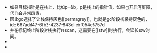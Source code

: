 - 如果目标指针是在栈上，比如p=&b，p是栈上的指针值，如果也开启写屏障，代价会非常昂贵，
- 因此go选择了让栈保持灰色[[permagrey]]，也就是gc阶段栈保持灰色的，
  id:: 667add47-6fb2-4237-843d-ebf054e5757d
- 并在标记终止阶段对栈执行rescan，这需要在[[stw]]时执行，会延长stw时间。
-
-